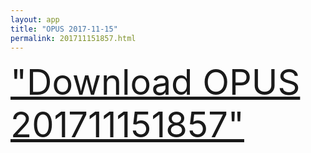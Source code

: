 ```yaml
---
layout: app
title: "OPUS 2017-11-15"
permalink: 201711151857.html
---
```

<div class="pure-g">
    <div class="pure-u-1-1" style="font-size: 4em">
        <a class="pure-button-primary" href="itms-services://?action=download-manifest&url=https%3A%2F%2Flitsungyisigono.github.io%2FTestScript%2Fmanifests%2F201711151857.plist"><i class="fa fa-download" aria-hidden="true"></i>"Download OPUS 201711151857"</a>
    </div>
</div>